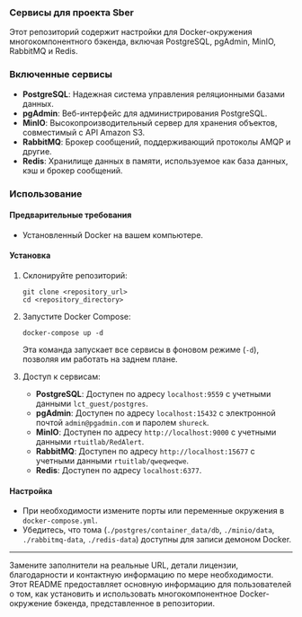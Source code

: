 ### Сервисы для проекта Sber

Этот репозиторий содержит настройки для Docker-окружения многокомпонентного бэкенда, включая PostgreSQL, pgAdmin, MinIO, RabbitMQ и Redis.

### Включенные сервисы

- **PostgreSQL**: Надежная система управления реляционными базами данных.
- **pgAdmin**: Веб-интерфейс для администрирования PostgreSQL.
- **MinIO**: Высокопроизводительный сервер для хранения объектов, совместимый с API Amazon S3.
- **RabbitMQ**: Брокер сообщений, поддерживающий протоколы AMQP и другие.
- **Redis**: Хранилище данных в памяти, используемое как база данных, кэш и брокер сообщений.

### Использование

#### Предварительные требования

- Установленный Docker на вашем компьютере.

#### Установка

1. Склонируйте репозиторий:
   ```
   git clone <repository_url>
   cd <repository_directory>
   ```

2. Запустите Docker Compose:
   ```
   docker-compose up -d
   ```

   Эта команда запускает все сервисы в фоновом режиме (`-d`), позволяя им работать на заднем плане.

3. Доступ к сервисам:

   - **PostgreSQL**: Доступен по адресу `localhost:9559` с учетными данными `lct_guest/postgres`.
   - **pgAdmin**: Доступен по адресу `localhost:15432` с электронной почтой `admin@pgadmin.com` и паролем `shureck`.
   - **MinIO**: Доступен по адресу `http://localhost:9000` с учетными данными `rtuitlab/RedAlert`.
   - **RabbitMQ**: Доступен по адресу `http://localhost:15677` с учетными данными `rtuitlab/qweqweqwe`.
   - **Redis**: Доступен по адресу `localhost:6377`.

#### Настройка

- При необходимости измените порты или переменные окружения в `docker-compose.yml`.
- Убедитесь, что тома (`./postgres/container_data/db`, `./minio/data`, `./rabbitmq-data`, `./redis-data`) доступны для записи демоном Docker.

---

Замените заполнители на реальные URL, детали лицензии, благодарности и контактную информацию по мере необходимости. Этот README предоставляет основную информацию для пользователей о том, как установить и использовать многокомпонентное Docker-окружение бэкенда, представленное в репозитории.
